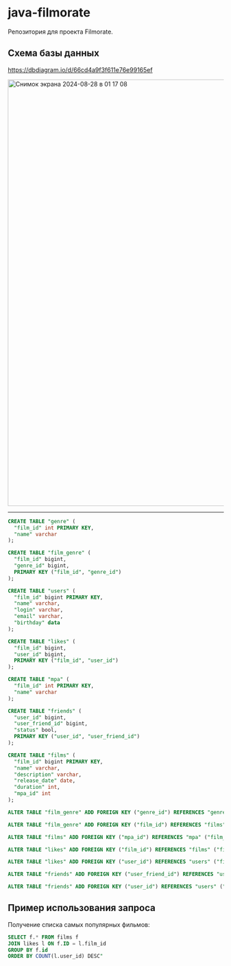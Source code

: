 # java-filmorate
Репозитория для проекта Filmorate.
## Схема базы данных
https://dbdiagram.io/d/66cd4a9f3f611e76e99165ef

<img width="994" alt="Снимок экрана 2024-08-28 в 01 17 08" src="https://github.com/user-attachments/assets/c068fdb5-8f94-4877-a710-0f93a8980e5b">

---
```SQL
CREATE TABLE "genre" (
  "film_id" int PRIMARY KEY,
  "name" varchar
);

CREATE TABLE "film_genre" (
  "film_id" bigint,
  "genre_id" bigint,
  PRIMARY KEY ("film_id", "genre_id")
);

CREATE TABLE "users" (
  "film_id" bigint PRIMARY KEY,
  "name" varchar,
  "login" varchar,
  "email" varchar,
  "birthday" data
);

CREATE TABLE "likes" (
  "film_id" bigint,
  "user_id" bigint,
  PRIMARY KEY ("film_id", "user_id")
);

CREATE TABLE "mpa" (
  "film_id" int PRIMARY KEY,
  "name" varchar
);

CREATE TABLE "friends" (
  "user_id" bigint,
  "user_friend_id" bigint,
  "status" bool,
  PRIMARY KEY ("user_id", "user_friend_id")
);

CREATE TABLE "films" (
  "film_id" bigint PRIMARY KEY,
  "name" varchar,
  "description" varchar,
  "release_date" date,
  "duration" int,
  "mpa_id" int
);

ALTER TABLE "film_genre" ADD FOREIGN KEY ("genre_id") REFERENCES "genre" ("film_id");

ALTER TABLE "film_genre" ADD FOREIGN KEY ("film_id") REFERENCES "films" ("film_id");

ALTER TABLE "films" ADD FOREIGN KEY ("mpa_id") REFERENCES "mpa" ("film_id");

ALTER TABLE "likes" ADD FOREIGN KEY ("film_id") REFERENCES "films" ("film_id");

ALTER TABLE "likes" ADD FOREIGN KEY ("user_id") REFERENCES "users" ("film_id");

ALTER TABLE "friends" ADD FOREIGN KEY ("user_friend_id") REFERENCES "users" ("film_id");

ALTER TABLE "friends" ADD FOREIGN KEY ("user_id") REFERENCES "users" ("film_id");
```

## Пример использования запроса
Получение списка самых популярных фильмов: 
```SQL
SELECT f.* FROM films f 
JOIN likes l ON f.ID = l.film_id 
GROUP BY f.id 
ORDER BY COUNT(l.user_id) DESC"
```

